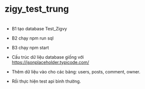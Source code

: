# zigy_test_trung


# 
- B1 tạo database Test_Zigvy
- B2 chạy npm run sql
- B3 chạy npm start

- Cấu trúc dữ liệu database giống với https://jsonplaceholder.typicode.com/
- Thêm dữ liệu vào  cho các bảng: users, posts, comment, owner.
- Rồi thực hiện test api bình thường.